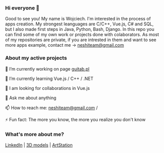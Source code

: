 ### Hi everyone 👋

Good to see you! My name is Wojciech. I'm interested in the process of apps creation. My strongest leanguages are C/C++, Vue.js, C# and SQL, but I also made first steps in Java, Python, Bash, Django. In this repo you can find some of my own work or projects done with colaborators. As most of my repositories are private, if you are intrested in them and want to see more apps example, contact me -> neshiteam@gmail.com

### About my active projects

🔭 I’m currently working on page [guitab.pl](https://guitab.pl)

🌱 I’m currently learning Vue.js / C++ / .NET

👯  I am looking for collaborations in Vue.js

💬 Ask me about anything

📫 How to reach me: neshiteam@gmail.com /

⚡ Fun fact: The more you know, the more you realize you don't know

### What's more about me?
[LinkedIn](https://www.linkedin.com/in/wojciech-ziębicki-3b883b1b5) | [3D models](https://sketchfab.com/N3shi)   |   [ArtStation](https://www.artstation.com/n3shi)


